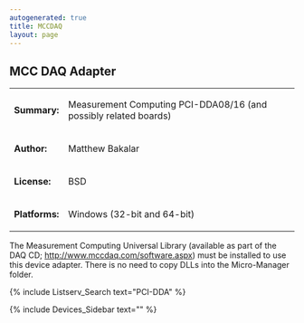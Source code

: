 ```yaml
---
autogenerated: true
title: MCCDAQ
layout: page
---
```


## MCC DAQ Adapter

<table>
<tr>
<td markdown="1">

**Summary:**

</td>
<td markdown="1">

Measurement Computing PCI-DDA08/16 (and possibly related boards)

</td>
</tr>
<tr>
<td markdown="1">

**Author:**

</td>
<td markdown="1">

Matthew Bakalar

</td>
</tr>
<tr>
<td markdown="1">

**License:**

</td>
<td markdown="1">

BSD

</td>
</tr>
<tr>
<td markdown="1">

**Platforms:**

</td>
<td markdown="1">

Windows (32-bit and 64-bit)

</td>
</tr>
</table>

The Measurement Computing Universal Library (available as part of the
DAQ CD; <http://www.mccdaq.com/software.aspx>) must be installed to use
this device adapter. There is no need to copy DLLs into the
Micro-Manager folder.

{% include Listserv_Search text="PCI-DDA" %}

{% include Devices_Sidebar text="" %}
